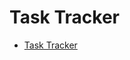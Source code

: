 # Task Tracker
- <a href="https://serene-churros-85e239.netlify.app/" target="_blank" >Task Tracker</a>

